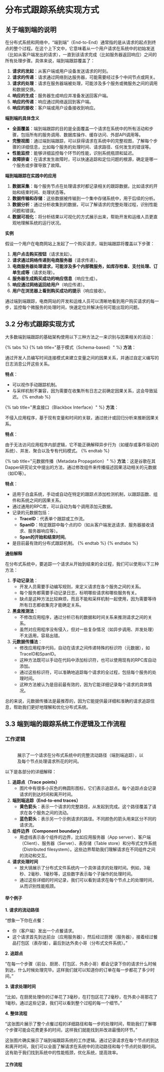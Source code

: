 # 分布式跟踪系统实现方式

## 关于端到端的说明 <a href="#id-31-guan-yu-duan-dao-duan-de-shuo-ming-22" id="id-31-guan-yu-duan-dao-duan-de-shuo-ming-22"></a>

在分布式系统和网络中，“端到端”（End-to-End）通常指的是从请求的起点到终点的整个过程。在这个上下文中，它意味着从一个用户请求在系统中的初始发送（比如从客户端发出的请求），一直到该请求完成（比如服务器返回响应）之间的所有处理步骤。具体来说，端到端跟踪覆盖了：

1. **请求的发起**：从客户端或用户设备发送请求的时刻。
2. **请求的传递**：请求通过网络到达服务器，可能需要经过多个中间节点或网关。
3. **请求的处理**：请求在服务器端被处理，可能涉及多个服务或微服务之间的调用和数据交换。
4. **响应的生成**：服务器生成响应并准备发送回客户端。
5. **响应的传递**：响应通过网络返回到客户端。
6. **响应的接收**：客户端或用户设备接收到响应。

**端到端的具体含义**

* **全面覆盖**：端到端跟踪的目的是全面覆盖一个请求在系统中的所有活动和步骤，包括所有的服务调用、数据库操作、缓存访问、外部API调用等。
* **完整视图**：通过端到端跟踪，可以获得请求在系统中的完整视图，了解每个步骤的详细信息，比如每个服务的处理时间、请求路径、任何发生的错误等。
* **性能监控**：能够详细监控每个环节的性能，识别系统瓶颈和延迟。
* **故障排查**：在请求发生故障时，可以快速追踪和定位问题的根源，确定是哪一个服务或步骤导致了故障。

**端到端跟踪在实践中的应用**

1. **数据采集**：每个服务节点在处理请求时都记录相关的跟踪数据，比如请求的开始和结束时间、处理状态等。
2. **数据传输和存储**：这些数据被传输到一个集中存储系统中，用于后续的分析。
3. **数据分析**：通过分析收集到的数据，可以了解请求的完整处理过程，识别性能问题和错误。
4. **数据可视化**：将分析结果以可视化的方式展示出来，帮助开发和运维人员更直观地理解系统的运行状况。

**实例**

假设一个用户在电商网站上发起了一个购买请求，端到端跟踪将覆盖以下步骤：

1. **用户点击购买按钮**（请求发起）。
2. **请求通过网络传递到电商服务器**（请求传递）。
3. **电商服务器处理请求，可能涉及多个内部微服务，如库存检查、支付处理、订单生成等**（请求处理）。
4. **服务器生成购买成功的响应信息**（响应生成）。
5. **响应通过网络返回给用户**（响应传递）。
6. **用户在浏览器上看到购买成功的提示**（响应接收）。

通过端到端跟踪，电商网站的开发和运维人员可以清晰地看到用户购买请求的每一步，监控每个微服务的处理时间，快速定位并解决任何可能出现的问题。

## 3.2 分布式跟踪实现方式 <a href="#id-32-fen-bu-shi-gen-zong-shi-xian-fang-shi-33" id="id-32-fen-bu-shi-gen-zong-shi-xian-fang-shi-33"></a>

大多数端到端跟踪的基础架构使用以下三种方法之一来识别与因果相关的活动：

{% tabs %}
{% tab title="基于模式（Schema-based）" %}
**方法**：

通过开发人员编写时间连接模式来建立变量之间的因果关系，并通过自定义编写的日志消息公开这些关系。

**特点**：

* 可以视作手动跟踪机制。
* 与采样机制不兼容，因为需要在收集所有日志之前确定因果关系，这会导致延迟。
{% endtab %}

{% tab title="黑盒接口（Blackbox Interface）" %}
**方法**：

不侵入应用程序，基于现有变量和时间的关联，通过统计或回归分析来推断因果关系。

**特点**：

由于无法访问应用程序内部逻辑，它不能正确解释异步行为（如缓存或事件驱动的系统）、并发、聚合以及专有代码模式。
{% endtab %}

{% tab title="元数据传播（Metadata Propagation）" %}
**方法**：这是谷歌在其Dapper研究论文中提出的方法，通过修改组件来传播描述因果活动相关的元数据（如ID等）。

**特点**：

* 适用于白盒系统，手动或自动在特定的跟踪点添加检测机制，以跟踪函数、组件和系统之间的因果关系。
* 通过通用的RPC库，可以自动为每个调用添加元数据。
* 记录的元数据包括：
  * **TraceID**：代表单个跟踪或工作流。
  * **SpanID**：特定跟踪中每个点的ID（如从客户端发送请求、服务器接收请求、服务器响应等）。
  * **Span的开始和结束时间**。
* 是目前最有效的分布式跟踪机制。
{% endtab %}
{% endtabs %}

**通俗解释**

在分布式系统中，要追踪一个请求从开始到结束的全过程，我们可以使用以下三种方法：

1. **手动记录法**：
   * 开发人员需要手动编写规则，来定义请求在各个服务之间的关系。
   * 每个服务都需要手动记录日志，标明哪些请求和哪些服务有关。
   * 缺点是这种方法比较麻烦，而且不能和采样机制一起使用，因为需要等待所有日志都收集完才能确定关系。
2. **黑盒推测法**：
   * 不修改应用程序，通过分析已有的数据和时间关系来推测请求之间的关系。
   * 虽然对应用程序没有侵入，但对一些复杂情况（如异步调用、并发处理）不太适用，容易出错。
3. **元数据传播法**：
   * 修改应用程序代码，自动在请求之间传递特殊的标识符（元数据），如TraceID和SpanID。
   * 这种方法既可以手动在代码中添加标识符，也可以使用现有的RPC库自动添加。
   * 通过这些标识符，可以准确地追踪每个请求的全过程，包括每个服务的处理时间。
   * 这种方法被认为是目前最有效的，因为它能详细记录每个请求的具体情况。

总的来说，元数据传播法是最推荐的，因为它能提供最详细和准确的请求追踪信息，帮助我们更好地理解和优化分布式系统。

## 3.3 端到端的跟踪系统工作逻辑及工作流程 <a href="#id-33-duan-dao-duan-de-gen-zong-xi-tong-gong-zuo-luo-ji-ji-gong-zuo-liu-cheng-45" id="id-33-duan-dao-duan-de-gen-zong-xi-tong-gong-zuo-luo-ji-ji-gong-zuo-liu-cheng-45"></a>

### 工作逻辑 <a href="#id-331-gong-zuo-luo-ji-46" id="id-331-gong-zuo-luo-ji-46"></a>

<figure><img src="../../../../.gitbook/assets/image.png" alt=""><figcaption><p>展示了一个请求在分布式系统中的完整流动路径（端到端追踪），以及每个节点处理请求所花的时间。</p></figcaption></figure>

以下是各部分的详细解释：

1. **追踪点（Trace points）**
   * 图片中有很多小灰色的椭圆形图标，它们表示追踪点。每个追踪点会记录请求的到达时间和离开时间。
2. **端到端追踪（End-to-end traces）**
   * **黄色箭头**：表示一个请求的完整路径，从发起到完成。这个路径覆盖了请求在各个服务之间的流动。
   * **蓝色箭头**：表示另一个示例请求的路径。不同颜色的箭头用来区分不同的请求流。
3. **组件边界（Component boundary）**
   * 用虚线表示各个组件的边界，比如应用服务器（App server）、客户端（Client）、服务器（Server）、表存储（Table store）和分布式文件系统（Distributed filesystem）。这些边界帮助我们理解请求在不同组件之间的流动和交互。
4. **请求处理时间**
   * 放大镜展示了分布式文件系统内一个具体请求的处理时间。例如，3毫秒、2毫秒、1毫秒等，这些数字表示每个子操作的处理时间。
   * 通过这些详细的时间记录，我们可以看到请求在每个节点上的处理时间，从而识别性能瓶颈。

#### 举个例子

**1. 请求的流动路径**

“想象一下你在点餐：

* 你（客户端）发出一个点餐请求。
* 这个请求首先到达前台（应用服务器），然后经过厨房（服务器），接着经过餐品打包区（表存储），最后到达外卖小哥（分布式文件系统）。”

**2. 追踪点**

“在每一个步骤（前台、厨房、打包区、外卖小哥）都会记录下你的请求什么时候到达，什么时候处理完毕。这样我们就可以知道你的订单在每一步都花了多少时间。”

**3. 请求处理时间**

“比如，在厨房处理你的订单花了3毫秒，在打包区花了2毫秒，在外卖小哥那花了1毫秒。通过这些记录，我们可以看到整个过程的每一个细节。”

**4. 整体流程**

“这张图片展示了整个点餐过程的详细路径和每一步的处理时间，帮助我们了解哪个步骤可能会花费更多的时间，这样我们就能找到并改进最慢的环节。”

这张图片确实展示了端到端跟踪系统的工作逻辑。通过记录请求在每个节点的到达和离开时间，我们可以全面了解请求在系统中的流动路径和每个节点的处理时间。这有助于我们找到系统中的性能瓶颈，优化系统，提高效率。

#### 工作流程

<figure><img src="../../../../.gitbook/assets/image (1).png" alt=""><figcaption></figcaption></figure>
